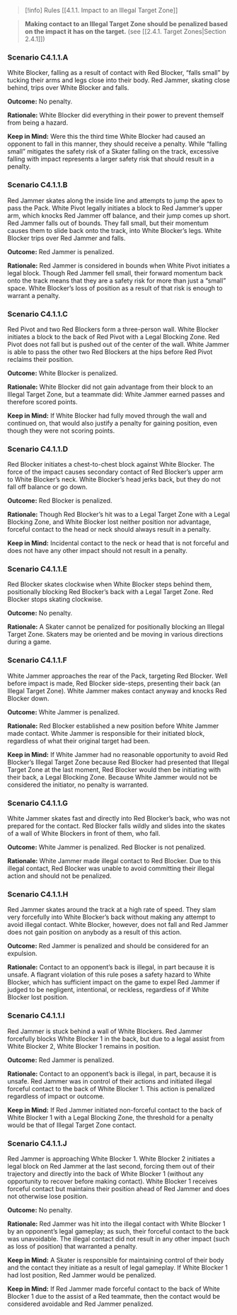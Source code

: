 > [!info] Rules
> [[4.1.1. Impact to an Illegal Target Zone]]

> **Making contact to an Illegal Target Zone should be penalized based on the impact it has on the target.** (see [[2.4.1. Target Zones|Section 2.4.1]])

### Scenario C4.1.1.A

White Blocker, falling as a result of contact with Red Blocker, “falls small” by tucking their arms and legs close into their body. Red Jammer, skating close behind, trips over White Blocker and falls.

**Outcome:** No penalty.

**Rationale:** White Blocker did everything in their power to prevent themself from being a hazard.

**Keep in Mind:** Were this the third time White Blocker had caused an opponent to fall in this manner, they should receive a penalty. While “falling small” mitigates the safety risk of a Skater falling on the track, excessive falling with impact represents a larger safety risk that should result in a penalty.

### Scenario C4.1.1.B

Red Jammer skates along the inside line and attempts to jump the apex to pass the Pack. White Pivot legally initiates a block to Red Jammer’s upper arm, which knocks Red Jammer off balance, and their jump comes up short. Red Jammer falls out of bounds. They fall small, but their momentum causes them to slide back onto the track, into White Blocker’s legs. White Blocker trips over Red Jammer and falls.

**Outcome:** Red Jammer is penalized.

**Rationale:** Red Jammer is considered in bounds when White Pivot initiates a legal block. Though Red Jammer fell small, their forward momentum back onto the track means that they are a safety risk for more than just a “small” space. White Blocker’s loss of position as a result of that risk is enough to warrant a penalty.

### Scenario C4.1.1.C

Red Pivot and two Red Blockers form a three-person wall. White Blocker initiates a block to the back of Red Pivot with a Legal Blocking Zone. Red Pivot does not fall but is pushed out of the center of the wall. White Jammer is able to pass the other two Red Blockers at the hips before Red Pivot reclaims their position.

**Outcome:** White Blocker is penalized.

**Rationale:** White Blocker did not gain advantage from their block to an Illegal Target Zone, but a teammate did: White Jammer earned passes and therefore scored points.

**Keep in Mind:** If White Blocker had fully moved through the wall and continued on, that would also justify a penalty for gaining position, even though they were not scoring points.

### Scenario C4.1.1.D

Red Blocker initiates a chest-to-chest block against White Blocker. The force of the impact causes secondary contact of Red Blocker’s upper arm to White Blocker’s neck. White Blocker’s head jerks back, but they do not fall off balance or go down.

**Outcome:** Red Blocker is penalized.

**Rationale:** Though Red Blocker’s hit was to a Legal Target Zone with a Legal Blocking Zone, and White Blocker lost neither position nor advantage, forceful contact to the head or neck should always result in a penalty.

**Keep in Mind:** Incidental contact to the neck or head that is not forceful and does not have any other impact should not result in a penalty.

### Scenario C4.1.1.E

Red Blocker skates clockwise when White Blocker steps behind them, positionally blocking Red Blocker’s back with a Legal Target Zone. Red Blocker stops skating clockwise.

**Outcome:** No penalty.

**Rationale:** A Skater cannot be penalized for positionally blocking an Illegal Target Zone. Skaters may be oriented and be moving in various directions during a game.

### Scenario C4.1.1.F

White Jammer approaches the rear of the Pack, targeting Red Blocker. Well before impact is made, Red Blocker side-steps, presenting their back (an Illegal Target Zone). White Jammer makes contact anyway and knocks Red Blocker down.

**Outcome:** White Jammer is penalized.

**Rationale:** Red Blocker established a new position before White Jammer made contact. White Jammer is responsible for their initiated block, regardless of what their original target had been.

**Keep in Mind:** If White Jammer had no reasonable opportunity to avoid Red Blocker’s Illegal Target Zone because Red Blocker had presented that Illegal Target Zone at the last moment, Red Blocker would then be initiating with their back, a Legal Blocking Zone. Because White Jammer would not be considered the initiator, no penalty is warranted.

### Scenario C4.1.1.G

White Jammer skates fast and directly into Red Blocker’s back, who was not prepared for the contact. Red Blocker falls wildly and slides into the skates of a wall of White Blockers in front of them, who fall.

**Outcome:** White Jammer is penalized. Red Blocker is not penalized.

**Rationale:** White Jammer made illegal contact to Red Blocker. Due to this illegal contact, Red Blocker was unable to avoid committing their illegal action and should not be penalized.

### Scenario C4.1.1.H

Red Jammer skates around the track at a high rate of speed. They slam very forcefully into White Blocker’s back without making any attempt to avoid illegal contact. White Blocker, however, does not fall and Red Jammer does not gain position on anybody as a result of this action.

**Outcome:** Red Jammer is penalized and should be considered for an expulsion.

**Rationale:** Contact to an opponent’s back is illegal, in part because it is unsafe. A flagrant violation of this rule poses a safety hazard to White Blocker, which has sufficient impact on the game to expel Red Jammer if judged to be negligent, intentional, or reckless, regardless of if White Blocker lost position.

### Scenario C4.1.1.I

Red Jammer is stuck behind a wall of White Blockers. Red Jammer forcefully blocks White Blocker 1 in the back, but due to a legal assist from White Blocker 2, White Blocker 1 remains in position.

**Outcome:** Red Jammer is penalized.

**Rationale:** Contact to an opponent’s back is illegal, in part, because it is unsafe. Red Jammer was in control of their actions and initiated illegal forceful contact to the back of White Blocker 1. This action is penalized regardless of impact or outcome.

**Keep in Mind:** If Red Jammer initiated non-forceful contact to the back of White Blocker 1 with a Legal Blocking Zone, the threshold for a penalty would be that of Illegal Target Zone contact.

### Scenario C4.1.1.J

Red Jammer is approaching White Blocker 1. White Blocker 2 initiates a legal block on Red Jammer at the last second, forcing them out of their trajectory and directly into the back of White Blocker 1 (without any opportunity to recover before making contact). White Blocker 1 receives forceful contact but maintains their position ahead of Red Jammer and does not otherwise lose position.

**Outcome:** No penalty.

**Rationale:** Red Jammer was hit into the illegal contact with White Blocker 1 by an opponent’s legal gameplay; as such, their forceful contact to the back was unavoidable. The illegal contact did not result in any other impact (such as loss of position) that warranted a penalty.

**Keep in Mind:** A Skater is responsible for maintaining control of their body and the contact they initiate as a result of legal gameplay. If White Blocker 1 had lost position, Red Jammer would be penalized.

**Keep in Mind:** If Red Jammer made forceful contact to the back of White Blocker 1 due to the assist of a Red teammate, then the contact would be considered avoidable and Red Jammer penalized.